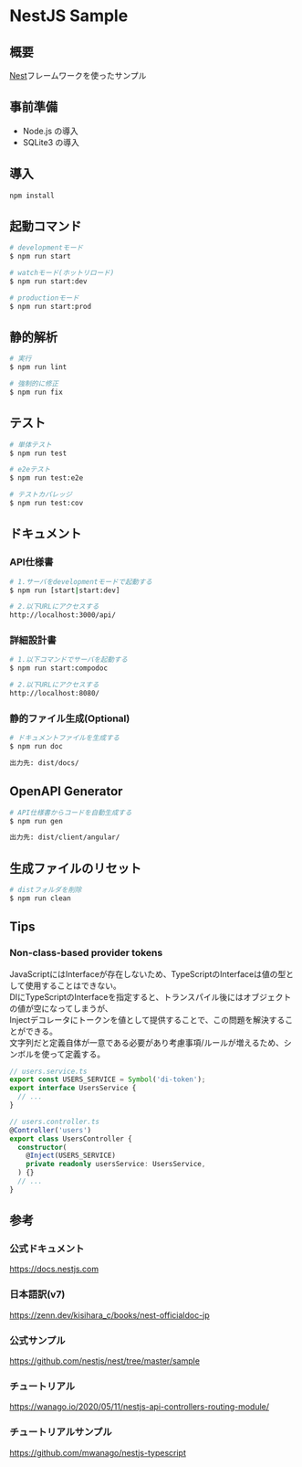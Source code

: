 # NestJS Sample

## 概要

[Nest](https://github.com/nestjs/nest)フレームワークを使ったサンプル

## 事前準備

- Node.js の導入
- SQLite3 の導入

## 導入

```bash
npm install
```

## 起動コマンド

```bash
# developmentモード
$ npm run start

# watchモード(ホットリロード)
$ npm run start:dev

# productionモード
$ npm run start:prod
```

## 静的解析

```bash
# 実行
$ npm run lint

# 強制的に修正
$ npm run fix
```

## テスト

```bash
# 単体テスト
$ npm run test

# e2eテスト
$ npm run test:e2e

# テストカバレッジ
$ npm run test:cov
```

## ドキュメント

### API仕様書

```bash
# 1.サーバをdevelopmentモードで起動する
$ npm run [start|start:dev]

# 2.以下URLにアクセスする
http://localhost:3000/api/
```

### 詳細設計書

```bash
# 1.以下コマンドでサーバを起動する
$ npm run start:compodoc

# 2.以下URLにアクセスする
http://localhost:8080/
```

### 静的ファイル生成(Optional)

```bash
# ドキュメントファイルを生成する
$ npm run doc

出力先: dist/docs/
```

## OpenAPI Generator

```bash
# API仕様書からコードを自動生成する
$ npm run gen

出力先: dist/client/angular/
```

## 生成ファイルのリセット

```bash
# distフォルダを削除
$ npm run clean
```

## Tips

### Non-class-based provider tokens

JavaScriptにはInterfaceが存在しないため、TypeScriptのInterfaceは値の型として使用することはできない。  
DIにTypeScriptのInterfaceを指定すると、トランスパイル後にはオブジェクトの値が空になってしまうが、  
Injectデコレータにトークンを値として提供することで、この問題を解決することができる。  
文字列だと定義自体が一意である必要があり考慮事項/ルールが増えるため、シンボルを使って定義する。  

```ts
// users.service.ts
export const USERS_SERVICE = Symbol('di-token');
export interface UsersService {
  // ...
}
```

```ts
// users.controller.ts
@Controller('users')
export class UsersController {
  constructor(
    @Inject(USERS_SERVICE)
    private readonly usersService: UsersService,
  ) {}
  // ...
}
```

## 参考

### 公式ドキュメント

<https://docs.nestjs.com>

### 日本語訳(v7)

<https://zenn.dev/kisihara_c/books/nest-officialdoc-jp>

### 公式サンプル

<https://github.com/nestjs/nest/tree/master/sample>

### チュートリアル

<https://wanago.io/2020/05/11/nestjs-api-controllers-routing-module/>

### チュートリアルサンプル

<https://github.com/mwanago/nestjs-typescript>
